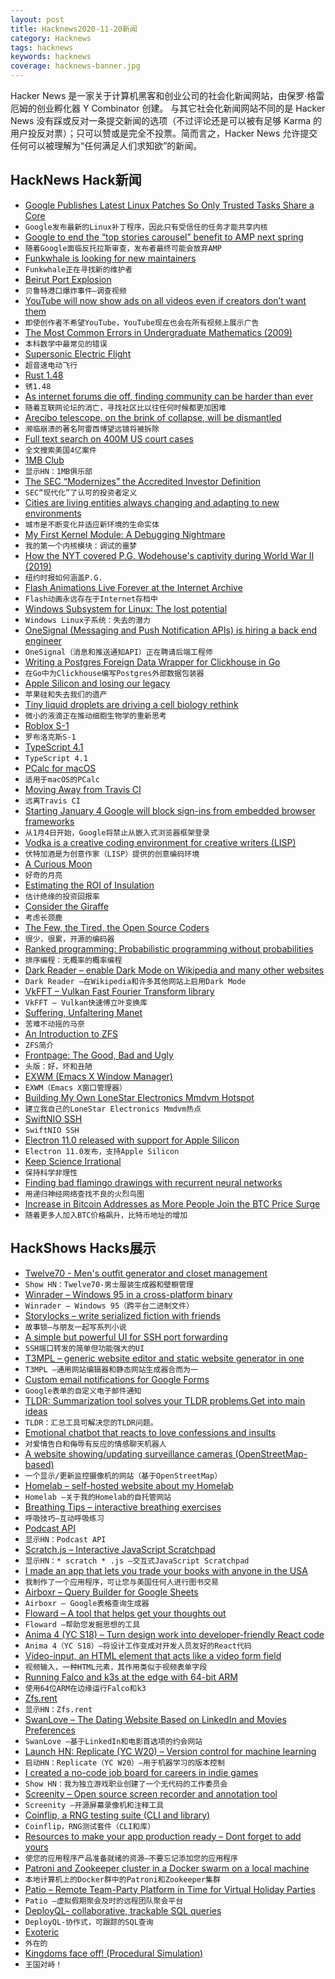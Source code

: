 ```yaml
---
layout: post
title: Hacknews2020-11-20新闻
category: Hacknews
tags: hacknews
keywords: hacknews
coverage: hacknews-banner.jpg
---
```


Hacker News 是一家关于计算机黑客和创业公司的社会化新闻网站，由保罗·格雷厄姆的创业孵化器 Y Combinator 创建。
与其它社会化新闻网站不同的是 Hacker News 没有踩或反对一条提交新闻的选项（不过评论还是可以被有足够 Karma 的用户投反对票）；只可以赞或是完全不投票。简而言之，Hacker News 允许提交任何可以被理解为“任何满足人们求知欲”的新闻。

## HackNews Hack新闻


- [Google Publishes Latest Linux Patches So Only Trusted Tasks Share a Core](https://www.phoronix.com/scan.php?page=news_item&px=Google-Core-Scheduling-v9)
- `Google发布最新的Linux补丁程序，因此只有受信任的任务才能共享内核`
- [Google to end the “top stories carousel” benefit to AMP next spring](https://themarkup.org/google-the-giant/2020/11/19/as-antitrust-pressure-mounts-google-to-pull-back-benefit-to-news-sites-that-adopted-its-preferred-mobile-technology)
- `随着Google面临反托拉斯审查，发布者最终可能会放弃AMP`
- [Funkwhale is looking for new maintainers](https://blog.funkwhale.audio/~/Announcements/funkwhale-is-looking-for-new-maintainers/)
- `Funkwhale正在寻找新的维护者`
- [Beirut Port Explosion](https://forensic-architecture.org/investigation/beirut-port-explosion)
- `贝鲁特港口爆炸事件–调查视频`
- [YouTube will now show ads on all videos even if creators don’t want them](https://www.forbes.com/sites/johnkoetsier/2020/11/18/youtube-will-now-show-ads-on-all-videos-even-if-creators-dont-want-them/)
- `即使创作者不希望YouTube，YouTube现在也会在所有视频上展示广告`
- [The Most Common Errors in Undergraduate Mathematics (2009)](https://math.vanderbilt.edu/schectex/commerrs/)
- `本科数学中最常见的错误`
- [Supersonic Electric Flight](https://caseyhandmer.wordpress.com/2020/11/18/supersonic-electric-flight/)
- `超音速电动飞行`
- [Rust 1.48](https://blog.rust-lang.org/2020/11/19/Rust-1.48.html)
- `锈1.48`
- [As internet forums die off, finding community can be harder than ever](https://www.engadget.com/2020-02-27-internet-forums-dying-off.html)
- `随着互联网论坛的消亡，寻找社区比以往任何时候都更加困难`
- [Arecibo telescope, on the brink of collapse, will be dismantled](https://www.sciencemag.org/news/2020/11/famed-arecibo-telescope-brink-collapse-will-be-dismantled)
- `濒临崩溃的著名阿雷西博望远镜将被拆除`
- [Full text search on 400M US court cases](https://www.judyrecords.com/)
- `全文搜索美国4亿案件`
- [1MB Club](https://1mb.club/)
- `显示HN：1MB俱乐部`
- [The SEC “Modernizes” the Accredited Investor Definition](https://www.sec.gov/rules/final/2020/33-10824.pdf)
- `SEC“现代化”了认可的投资者定义`
- [Cities are living entities always changing and adapting to new environments](https://thinkthinkthink.substack.com/p/resilience)
- `城市是不断变化并适应新环境的生命实体`
- [My First Kernel Module: A Debugging Nightmare](https://reberhardt.com/blog/2020/11/18/my-first-kernel-module.html)
- `我的第一个内核模块：调试的噩梦`
- [How the NYT covered P.G. Wodehouse's captivity during World War II (2019)](https://www.nytimes.com/2019/06/04/books/wodehouse-world-war-ii.html)
- `纽约时报如何涵盖P.G.`
- [Flash Animations Live Forever at the Internet Archive](http://blog.archive.org/2020/11/19/flash-animations-live-forever-at-the-internet-archive/)
- `Flash动画永远存在于Internet存档中`
- [Windows Subsystem for Linux: The lost potential](https://jmmv.dev/2020/11/wsl-lost-potential.html)
- `Windows Linux子系统：失去的潜力`
- [OneSignal (Messaging and Push Notification APIs) is hiring a back end engineer](https://onesignal.com/careers/90cfa84c-5d78-47e8-a3f3-5cbaddd0ca89)
- `OneSignal（消息和推送通知API）正在聘请后端工程师`
- [Writing a Postgres Foreign Data Wrapper for Clickhouse in Go](https://arunsori.me/posts/postgres-clickhouse-fdw-in-go/)
- `在Go中为Clickhouse编写Postgres外部数据包装器`
- [Apple Silicon and losing our legacy](https://tacit.livejournal.com/635381.html)
- `苹果硅和失去我们的遗产`
- [Tiny liquid droplets are driving a cell biology rethink](https://knowablemagazine.org/article/living-world/2020/what-is-liquid-liquid-phase-separation)
- `微小的液滴正在推动细胞生物学的重新思考`
- [Roblox S-1](https://www.sec.gov/Archives/edgar/data/1315098/000119312520298230/d87104ds1.htm)
- `罗布洛克斯S-1`
- [TypeScript 4.1](https://devblogs.microsoft.com/typescript/announcing-typescript-4-1/)
- `TypeScript 4.1`
- [PCalc for macOS](https://www.pcalc.com/mac/index.html)
- `适用于macOS的PCalc`
- [Moving Away from Travis CI](https://ropensci.org/technotes/2020/11/19/moving-away-travis/)
- `远离Travis CI`
- [Starting January 4 Google will block sign-ins from embedded browser frameworks](https://lists.webkit.org/pipermail/webkit-dev/2020-November/031604.html)
- `从1月4日开始，Google将禁止从嵌入式浏览器框架登录`
- [Vodka is a creative coding environment for creative writers (LISP)](https://github.com/eeeeaaii/vodka/blob/main/GETTINGSTARTED.md)
- `伏特加酒是为创意作家（LISP）提供的创意编码环境`
- [A Curious Moon](https://bigmachine.io/products/a-curious-moon/)
- `好奇的月亮`
- [Estimating the ROI of Insulation](https://www.jefftk.com/p/estimating-the-roi-of-insulation)
- `估计绝缘的投资回报率`
- [Consider the Giraffe](https://lrb.co.uk/the-paper/v42/n22/katherine-rundell/consider-the-giraffe)
- `考虑长颈鹿`
- [The Few, the Tired, the Open Source Coders](https://www.wired.com/story/open-source-coders-few-tired/)
- `很少，很累，开源的编码器`
- [Ranked programming: Probabilistic programming without probabilities](https://github.com/tjitze/ranked-programming/blob/master/README.md)
- `排序编程：无概率的概率编程`
- [Dark Reader – enable Dark Mode on Wikipedia and many other websites](https://darkreader.org/)
- `Dark Reader –在Wikipedia和许多其他网站上启用Dark Mode`
- [VkFFT – Vulkan Fast Fourier Transform library](https://github.com/dtolm/VkFFT)
- `VkFFT – Vulkan快速傅立叶变换库`
- [Suffering, Unfaltering Manet](https://www.nybooks.com/articles/2020/12/03/suffering-unfaltering-manet/)
- `苦难不动摇的马奈`
- [An Introduction to ZFS](https://www.servethehome.com/an-introduction-to-zfs-a-place-to-start/)
- `ZFS简介`
- [Frontpage: The Good, Bad and Ugly](https://invisibleup.com//articles/33/)
- `头版：好，坏和丑陋`
- [EXWM (Emacs X Window Manager)](https://github.com/ch11ng/exwm/wiki/Screenshots)
- `EXWM（Emacs X窗口管理器）`
- [Building My Own LoneStar Electronics Mmdvm Hotspot](https://www.kj7nzl.net/blog/building-my-own-lonestar-electronics-mmdvm-hotspot/)
- `建立我自己的LoneStar Electronics Mmdvm热点`
- [SwiftNIO SSH](https://swift.org/blog/swiftnio-ssh/)
- `SwiftNIO SSH`
- [Electron 11.0 released with support for Apple Silicon](https://www.electronjs.org/blog/electron-11-0)
- `Electron 11.0发布，支持Apple Silicon`
- [Keep Science Irrational](https://aeon.co/essays/an-irrational-constraint-is-the-motivating-force-in-modern-science)
- `保持科学非理性`
- [Finding bad flamingo drawings with recurrent neural networks](https://colinmorris.github.io/blog/bad_flamingos)
- `用递归神经网络查找不良的火烈鸟图`
- [Increase in Bitcoin Addresses as More People Join the BTC Price Surge](https://coincolony.net/increase-in-bitcoin-addresses-as-more-people-join-the-btc-price-surge/)
- `随着更多人加入BTC价格飙升，比特币地址的增加`


## HackShows Hacks展示

- [ Twelve70 - Men's outfit generator and closet management](https://www.twelve70.com/)
- `Show HN：Twelve70-男士服装生成器和壁橱管理`
- [ Winrader – Windows 95 in a cross-platform binary](https://github.com/c9fe/winrader)
- `Winrader – Windows 95（跨平台二进制文件）`
- [ Storylocks – write serialized fiction with friends](http://storylocks.com?source=hn)
- `故事锁–与朋友一起写系列小说`
- [ A simple but powerful UI for SSH port forwarding](https://github.com/jamt9000/AwesomePortForwarding)
- `SSH端口转发的简单但功能强大的UI`
- [ T3MPL – generic website editor and static website generator in one](https://github.com/b4rtaz/t3mpl-editor)
- `T3MPL –通用网站编辑器和静态网站生成器合而为一`
- [ Custom email notifications for Google Forms](https://www.formocto.com/)
- `Google表单的自定义电子邮件通知`
- [ TLDR: Summarization tool solves your TLDR problems.Get into main ideas](https://quillbot.com/summarize)
- `TLDR：汇总工具可解决您的TLDR问题。`
- [ Emotional chatbot that reacts to love confessions and insults](https://www.emobot.io)
- `对爱情告白和侮辱有反应的情感聊天机器人`
- [ A website showing/updating surveillance cameras (OpenStreetMap-based)](https://pietervdvn.github.io/MapComplete/surveillance.html?z=17&lat=51.5004&lon=0.029107#)
- `一个显示/更新监控摄像机的网站（基于OpenStreetMap）`
- [ Homelab – self-hosted website about my Homelab](https://hydn.dev)
- `Homelab –关于我的Homelab的自托管网站`
- [ Breathing Tips – interactive breathing exercises](https://breathing.tips)
- `呼吸技巧–互动呼吸练习`
- [ Podcast API](https://www.listennotes.com/api/)
- `显示HN：Podcast API`
- [ Scratch.js – Interactive JavaScript Scratchpad](https://hole.dev/scratch/)
- `显示HN：* scratch * .js –交互式JavaScript Scratchpad`
- [ I made an app that lets you trade your books with anyone in the USA](https://apps.apple.com/us/app/biblo-trade-your-books/id1536370914)
- `我制作了一个应用程序，可让您与美国任何人进行图书交易`
- [ Airboxr – Query Builder for Google Sheets](https://airboxr.com/demo)
- `Airboxr – Google表格查询生成器`
- [ Floward – A tool that helps get your thoughts out](https://www.floward.app/)
- `Floward –帮助您发掘思想的工具`
- [ Anima 4 (YC S18) – Turn design work into developer-friendly React code](item?id=25143052)
- `Anima 4（YC S18）–将设计工作变成对开发人员友好的React代码`
- [ Video-input, an HTML element that acts like a video form field](https://github.com/wgryc/video-input-js)
- `视频输入，一种HTML元素，其作用类似于视频表单字段`
- [ Running Falco and k3s at the edge with 64-bit ARM](https://blog.alexellis.io/falco-at-the-edge-arm64/)
- `使用64位ARM在边缘运行Falco和k3`
- [ Zfs.rent](https://zfs.rent)
- `显示HN：Zfs.rent`
- [ SwanLove – The Dating Website Based on LinkedIn and Movies Preferences](item?id=25148092)
- `SwanLove –基于LinkedIn和电影首选项的约会网站`
- [Launch HN: Replicate (YC W20) – Version control for machine learning](https://replicate.ai/)
- `启动HN：Replicate（YC W20）–用于机器学习的版本控制`
- [ I created a no-code job board for careers in indie games](https://workwithindies.com)
- `Show HN：我为独立游戏职业创建了一个无代码的工作委员会`
- [ Screenity – Open source screen recorder and annotation tool](https://github.com/alyssaxuu/screenity)
- `Screenity –开源屏幕录像机和注释工具`
- [ Coinflip, a RNG testing suite (CLI and library)](https://github.com/Honno/coinflip/)
- `Coinflip，RNG测试套件（CLI和库）`
- [ Resources to make your app production ready – Dont forget to add yours](https://productionreadyapp.com/?posttype=resource)
- `使您的应用程序产品准备就绪的资源–不要忘记添加您的应用程序`
- [ Patroni and Zookeeper cluster in a Docker swarm on a local machine](https://habr.com/en/post/527370/)
- `本地计算机上的Docker群中的Patroni和Zookeeper集群`
- [ Patio – Remote Team-Party Platform in Time for Virtual Holiday Parties](https://patio.to)
- `Patio –虚拟假期聚会及时的远程团队聚会平台`
- [ DeployQL- collaborative, trackable SQL queries](https://deployql.com/)
- `DeployQL-协作式，可跟踪的SQL查询`
- [ Exoteric](https://github.com/c9fe/exoteric)
- `外在的`
- [ Kingdoms face off! (Procedural Simulation)](https://calderwhite.github.io/KingdomsAndCrusaders)
- `王国对峙！ `

